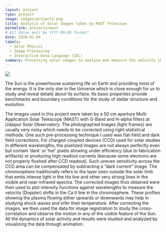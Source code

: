 ```yaml
---
layout: project
type: project
image: images/project3.png
title: Analysis of Solar Images taken by MAST Telescope
permalink: projects/mast
# All dates must be YYYY-MM-DD format!
date: 2018-01-04
labels:
  - Solar Physics
  - Image Processing
  - Interactive Data Language (IDL)
summary: Processing solar images to analyse and measure the velocity shifts in Calcium lines in chromosphere.
---
```


<img class="ui image" src="{{ site.baseurl }}/images/project3.png">

The Sun is the powerhouse sustaining life on Earth and providing most of the energy. It is the only star in the Universe which is close enough for us to study and reveal details about its surface. Its basic properties provide benchmarks and boundary conditions for the study of stellar structure and evolution. 

The images used in this project were taken by a 50 cm aperture Multi Application Solar Telescope (MAST) with G-Band and H-alpha filters at Udaipur Solar Observatory. The photographed images (light frames) are usually very noisy which needs to be corrected using right statistical methods. One such pre-processing technique I used was flat-field and dark field corrections. For charged-coupled devices (CCD) used for solar studies in different wavelengths, the pixelized images are not always perfectly even but contain ‘dark’ or ‘hot’ pixels showing under efficiency (due to fabrication artifacts) or producing high readout currents (because some electrons are not properly flushed after CCD readout). Such uneven sensitivity across the CCD area can be compensated by subtracting a “dark current” image.
The chromosphere traditionally refers to the layer seen outside the solar limb that emits intense light in the Hα line and other very strong lines in the visible and near-infrared spectra. The corrected images thus obtained were then used to plot intensity functions against wavelengths to measure the velocity (Doppler) shifts in the Ca II line in the chromosphere. These profiles showing the plasma flowing either upwards or downwards may help in studying shock waves and infer their temperature. After correcting the images, we then used the data for image registration to study the cross-correlation and observe the motion in any of the visible feature of the Sun. 
All the dynamics of solar activity and results were studied and analyzed by visualizing the data through animation. 


